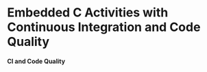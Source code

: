 # Embedded C Activities with Continuous Integration and Code Quality



#### CI and Code Quality



